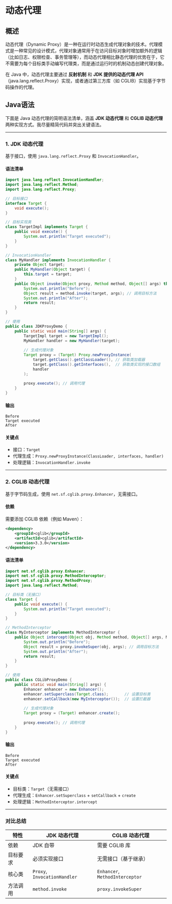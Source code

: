 # 动态代理

## 概述

动态代理（Dynamic Proxy）是一种在运行时动态生成代理对象的技术。代理模式是一种常见的设计模式，代理对象通常用于在访问目标对象时增加额外的逻辑（比如日志、权限检查、事务管理等），而动态代理相比静态代理的优势在于，它不需要为每个目标类手动编写代理类，而是通过运行时的机制动态创建代理对象。

在 Java 中，动态代理主要通过 **反射机制** 和 **JDK 提供的动态代理 API**（java.lang.reflect.Proxy）实现，或者通过第三方库（如 CGLIB）实现基于字节码操作的代理。

## Java语法

下面是 Java 动态代理的简明语法清单，涵盖 **JDK 动态代理** 和 **CGLIB 动态代理** 两种实现方式。我尽量精简代码并突出关键语法。

---

### 1. JDK 动态代理
基于接口，使用 `java.lang.reflect.Proxy` 和 `InvocationHandler`。

#### 语法清单
```java
import java.lang.reflect.InvocationHandler;
import java.lang.reflect.Method;
import java.lang.reflect.Proxy;

// 目标接口
interface Target {
    void execute();
}

// 目标实现类
class TargetImpl implements Target {
    public void execute() {
        System.out.println("Target executed");
    }
}

// InvocationHandler
class MyHandler implements InvocationHandler {
    private Object target;
    public MyHandler(Object target) {
        this.target = target;
    }
    public Object invoke(Object proxy, Method method, Object[] args) throws Throwable {
        System.out.println("Before");
        Object result = method.invoke(target, args); // 调用目标方法
        System.out.println("After");
        return result;
    }
}

// 使用
public class JDKProxyDemo {
    public static void main(String[] args) {
        TargetImpl target = new TargetImpl();
        MyHandler handler = new MyHandler(target);
        
        // 生成代理对象
        Target proxy = (Target) Proxy.newProxyInstance(
            target.getClass().getClassLoader(), // 获取类加载器
            target.getClass().getInterfaces(),  // 获取类实现的接口数组
            handler
        );
        
        proxy.execute(); // 调用代理
    }
}
```

#### 输出
```
Before
Target executed
After
```

#### 关键点
- 接口：`Target`
- 代理生成：`Proxy.newProxyInstance(ClassLoader, interfaces, handler)`
- 处理逻辑：`InvocationHandler.invoke`

---

### 2. CGLIB 动态代理
基于字节码生成，使用 `net.sf.cglib.proxy.Enhancer`，无需接口。

#### 依赖
需要添加 CGLIB 依赖（例如 Maven）：
```xml
<dependency>
    <groupId>cglib</groupId>
    <artifactId>cglib</artifactId>
    <version>3.3.0</version>
</dependency>
```

#### 语法清单
```java
import net.sf.cglib.proxy.Enhancer;
import net.sf.cglib.proxy.MethodInterceptor;
import net.sf.cglib.proxy.MethodProxy;
import java.lang.reflect.Method;

// 目标类（无接口）
class Target {
    public void execute() {
        System.out.println("Target executed");
    }
}

// MethodInterceptor
class MyInterceptor implements MethodInterceptor {
    public Object intercept(Object obj, Method method, Object[] args, MethodProxy proxy) throws Throwable {
        System.out.println("Before");
        Object result = proxy.invokeSuper(obj, args); // 调用目标方法
        System.out.println("After");
        return result;
    }
}

// 使用
public class CGLibProxyDemo {
    public static void main(String[] args) {
        Enhancer enhancer = new Enhancer();
        enhancer.setSuperclass(Target.class);       // 设置目标类
        enhancer.setCallback(new MyInterceptor());  // 设置拦截器
        
        // 生成代理对象
        Target proxy = (Target) enhancer.create();
        
        proxy.execute(); // 调用代理
    }
}
```

#### 输出
```
Before
Target executed
After
```

#### 关键点
- 目标类：`Target`（无需接口）
- 代理生成：`Enhancer.setSuperclass` + `setCallback` + `create`
- 处理逻辑：`MethodInterceptor.intercept`

---

### 对比总结
| 特性     | JDK 动态代理                 | CGLIB 动态代理                  |
| -------- | ---------------------------- | ------------------------------- |
| 依赖     | JDK 自带                     | 需要 CGLIB 库                   |
| 目标要求 | 必须实现接口                 | 无需接口（基于继承）            |
| 核心类   | `Proxy`, `InvocationHandler` | `Enhancer`, `MethodInterceptor` |
| 方法调用 | `method.invoke`              | `proxy.invokeSuper`             |



